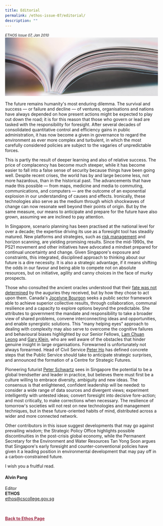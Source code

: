 ```yaml
---
title: Editorial
permalink: /ethos-issue-07/editorial/
description: ""
---
```

<style>

.back a
{
	color: #9f2943;
	font-weight: bold;
}

#banner img
{
	width:100%;
}
	
.author
{
border-bottom: 1px solid black;
margin-top:40px;
padding-bottom:30px;
border-top: 1px solid black;	

}

.author p {
	font-size: 0.9em;
	line-height:24px !important;
	}	

.break
{
   border-top: 1px solid  black;
   border-bottom: 1px solid black;
	 padding:20px;
	text-align:center;
	margin-top:50px;
}
	
.break1
{
font-family: Georgia;
	font-size:20px;
	font-style: italic;
	font-weight: bold;
}

.boxheader {
	color: white !important;
	}	

.containerbox {
	background-color: #eceedb;
	border-radius: 10px;
	padding: 5%;
	margin-top: 5%;
	
	}	

li {
	font-size: 15px !important;
	
	}	

</style>

<em><small>ETHOS Issue 07, Jan 2010</small></em>
<img src="/images/Landing_Banner_Images/knowledge_editorial_banner_01.jpg">


<p>The future remains humanity's most enduring dilemma. The survival and success — or failure and decline — of ventures, organisations and nations have always depended on how present actions might be expected to play out down the road; it is for this reason that those who govern or lead are tasked with the responsibility for foresight. After several decades of consolidated quantitative control and efficiency gains in public administration, it has now become a given in governance to regard the environment as ever more complex and turbulent, in which the most carefully considered policies are subject to the vagaries of unpredictable forces.</p>

<p>This is partly the result of deeper learning and also of relative success. The price of complacency has become much steeper, while it has become easier to fall into a false sense of security because things have been going well. Despite recent crises, the world has by and large become less, not more hazardous, than in the historical past. The advancements that have made this possible — from maps, medicine and media to commuting, communications, and computers — are the outcome of an exponential explosion in our understanding of causes and effects. Ironically, these technologies also serve as the medium through which shockwaves of change can now resonate well beyond their points of origin. But by the same measure, our means to anticipate and prepare for the future have also grown, assuming we are inclined to pay attention.</p>

<p>In Singapore, scenario planning has been practised at the national level for over a decade; the expertise driving its use as a foresight tool has steadily matured. New platforms and strategies, such as <a href="enterprise-risk-management-strengthening-singapore%27s-advantage.html">risk management</a>&nbsp;and horizon scanning, are yielding promising results. Since the mid-1990s, the PS21 movement and other initiatives have advocated a mindset prepared for continual uncertainty and change. Given Singapore's exposure and constraints, this integrated, disciplined approach to thinking about our future is a dire necessity. It is also a strategic advantage, if it means shifting the odds in our favour and being able to compete not on absolute resources, but on initiative, agility and canny choices in the face of murky prospects.</p>

<p>Those who consulted the ancient oracles understood that their <a href="opinion-the-future-of-futures.html">fate was not determined</a>&nbsp;by the auguries they received, but by how they chose to act upon them. Canada's <a href="serving-beyond-the-predictable.html">Jocelyne Bourgon</a>&nbsp;seeks a public sector framework able to achieve superior collective results, through collaboration, communal resilience and a capacity to explore options beyond the predictable. She attributes to government the mandate and responsibility to take a broader view of shared problems, convene interconnecting ideas and opportunities, and enable synergistic solutions. This "many helping eyes" approach to dealing with complexity may also serve to overcome the cognitive failures and behavioural biases highlighted by our Senior Fellows, <a href="thinking-through-complexity-managing-for-uncertainty.html">Lam Chuan Leong</a>&nbsp;and <a href="opinion-looking-for-trouble.html">Gary Klein</a>, who are well aware of the obstacles that hinder genuine insight in large organisations. Forewarned is unfortunately not always forearmed. Head of Civil Service <a href="thinking-about-the-future-what-the-public-service-can-do.html">Peter Ho</a>&nbsp;has defined concrete steps that the Public Service should take to anticipate strategic surprises, and announced the formation of a Centre for Strategic Futures.</p>

<p>Pioneering futurist <a href="singapore-the-apple-of-nations.html">Peter Schwartz</a>&nbsp;sees in Singapore the potential to be a global trendsetter and leader in practice, but believes there must first be a culture willing to embrace diversity, ambiguity and new ideas. The consensus is that enlightened, confident leadership will be needed: to consider a wide range of data sources and divergent views; experiment intelligently with untested ideas; convert foresight into decisive fore-action; and most critically, to make corrections when necessary. The resilience of tomorrow's societies will not rest on new technologies and management techniques, but in these future-oriented habits of mind, distributed across a wider and more connected network.</p>

<p>Other contributors in this issue suggest developments that may go against prevailing wisdom; the Strategic Policy Office highlights possible discontinuities in the post-crisis global economy, while the Permanent Secretary for the Environment and Water Resources Tan Yong Soon argues that Singapore's early foresight and counter-conventional policies have given it a leading position in environmental development that may pay off in a carbon-constrained future.</p>

<p>I wish you a fruitful read.</p>

<h4>Alvin Pang</h4>

<p>Editor
<br>
<strong>ETHOS</strong>
<br>
<a href="mailto:ethos@cscollege.gov.sg">ethos@cscollege.gov.sg</a>
</p>








<br>
<br>	
<div class="back">
<a href="/ethos/">Back to Ethos Page</a>	
</div>
